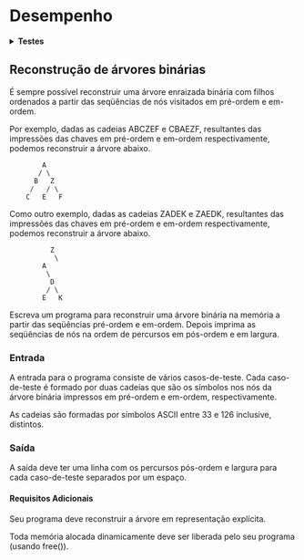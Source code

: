 # <b>Desempenho</b>

<details><summary><b>Testes</b></summary><p>

01:  saída correta.
02:  saída correta.
03:  saída correta.
04:  saída correta.
05:  saída correta.
06:  saída correta.

Número de casos-de-teste: 6.
Casos-de-teste bem sucedidos: 6.
<b>Acerto: 100%</b>

</p></details>

## <b>Reconstrução de árvores binárias</b>

É sempre possível reconstruir uma árvore enraizada binária com filhos ordenados a partir das seqüências de nós visitados em pré-ordem e em-ordem.

Por exemplo, dadas as cadeias ABCZEF e CBAEZF, resultantes das impressões das chaves em pré-ordem e em-ordem respectivamente, podemos reconstruir a árvore abaixo.
```
	    A
	   / \
	  B   Z
	 /   / \
	C   E   F
```

Como outro exemplo, dadas as cadeias ZADEK e ZAEDK, resultantes das impressões das chaves em pré-ordem e em-ordem respectivamente, podemos reconstruir a árvore abaixo.
```
          Z
           \
	    A
	     \
	      D
	     / \
	    E   K
```

Escreva um programa para reconstruir uma árvore binária na memória a partir das seqüências pré-ordem e em-ordem. Depois imprima as seqüências de nós na ordem de percursos em pós-ordem e em largura.

### <b>Entrada</b>

A entrada para o programa consiste de vários casos-de-teste. Cada caso-de-teste é formado por duas cadeias que são os símbolos nos nós da árvore binária impressos em pré-ordem e em-ordem, respectivamente.

As cadeias são formadas por símbolos ASCII entre 33 e 126 inclusive, distintos.

### <b>Saída</b>

A saída deve ter uma linha com os percursos pós-ordem e largura para cada caso-de-teste separados por um espaço.

#### <b>Requisitos Adicionais</b>

Seu programa deve reconstruir a árvore em representação explícita.

Toda memória alocada dinamicamente deve ser liberada pelo seu programa (usando free()).